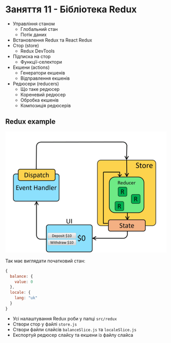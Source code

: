 # Заняття 11 - Бібліотека Redux

- Управління станом
  - Глобальний стан
  - Потік даних
- Встановлення Redux та React Redux
- Стор (store)
  - Redux DevTools
- Підписка на стор
  - Функції-селектори
- Екшени (actions)
  - Генератори екшенів
  - Відправлення екшенів
- Редюсери (reducers)
  - Що таке редюсер
  - Кореневий редюсер
  - Обробка екшенів
  - Композиція редюсерів

## Redux example

![UI завдання](./assets/task.gif)

Так має виглядати початковий стан:

```js
{
  balance: {
    value: 0
  },
  locale: {
    lang: "uk"
  }
}
```

- Усі налаштування Redux роби у папці `src/redux`
- Створи стор у файлі `store.js`
- Створи файли слайсів `balanceSlice.js` та `localeSlice.js`
- Експортуй редюсер слайсу та екшени із файлу слайса
